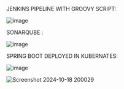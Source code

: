 JENKINS PIPELINE WITH GROOVY SCRIPT:

![image](https://github.com/user-attachments/assets/fc7e5a64-2517-4f6c-b091-4c3803e1f4a4)

SONARQUBE :

![image](https://github.com/user-attachments/assets/cb4b95da-b00a-45cb-b10d-b95dbdec22e7)

SPRING BOOT DEPLOYED IN KUBERNATES:

![image](https://github.com/user-attachments/assets/e5975646-2231-4c58-a89c-c32d85e5f028)

![Screenshot 2024-10-18 200029](https://github.com/user-attachments/assets/a4975665-00a9-4f0a-9718-2278e533060d)
